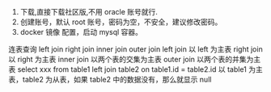 1. 下载,直接下载社区版,不用 oracle 账号就行.
2. 创建账号，默认 root 账号，密码为空，不安全，建议修改密码。
3. docker 镜像 配置，启动 mysql 容器。

连表查询
left join right join inner join outer join
left join 以 left 为主表
right join 以 right 为主表
inner join 以两个表的交集为主表
outer join 以两个表的并集为主表
select xxx from table1 left join table2 on table1.id = table2.id
以 table1 为主表，table2 为从表，如果 table2 中的数据没有，那么就显示 null
